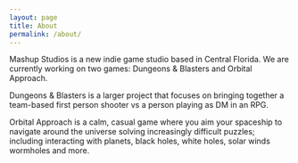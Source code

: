 ```yaml
---
layout: page
title: About
permalink: /about/
---
```

Mashup Studios is a new indie game studio based in Central Florida. We are currently working on two games: Dungeons & Blasters and Orbital Approach.

Dungeons & Blasters is a larger project that focuses on bringing together a team-based first person shooter vs a person playing as DM in an RPG.

Orbital Approach is a calm, casual game where you aim your spaceship to navigate around the universe solving increasingly difficult puzzles; including interacting with planets, black holes, white holes, solar winds wormholes and more.
